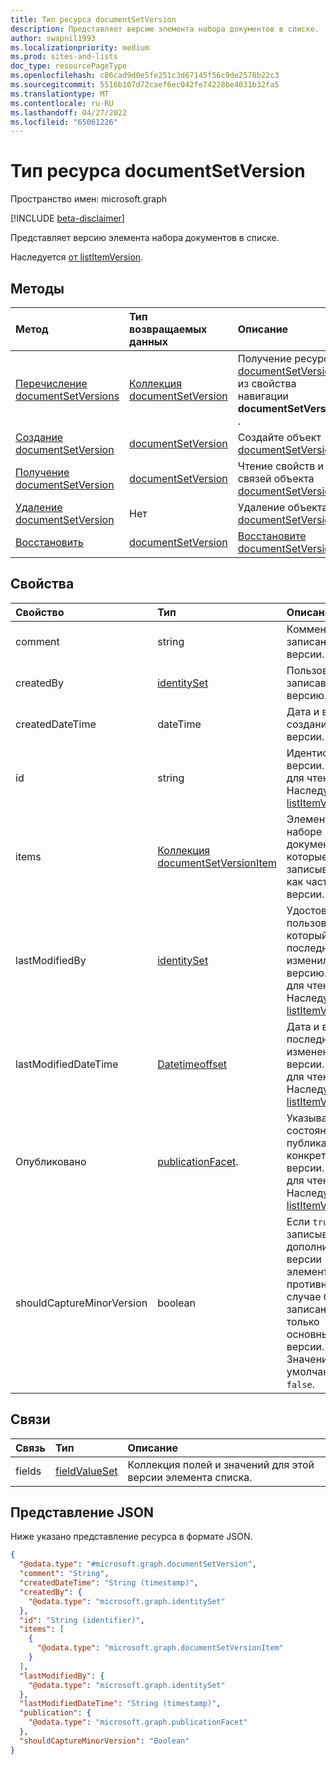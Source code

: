 ```yaml
---
title: Тип ресурса documentSetVersion
description: Представляет версию элемента набора документов в списке.
author: swapnil1993
ms.localizationpriority: medium
ms.prod: sites-and-lists
doc_type: resourcePageType
ms.openlocfilehash: c86cad9d0e5fe251c3d67145f56c9de2578b22c3
ms.sourcegitcommit: 5516b107d72caef6ec042fe74228be4031b32fa5
ms.translationtype: MT
ms.contentlocale: ru-RU
ms.lasthandoff: 04/27/2022
ms.locfileid: "65061226"
---
```

# <a name="documentsetversion-resource-type"></a>Тип ресурса documentSetVersion

Пространство имен: microsoft.graph

[!INCLUDE [beta-disclaimer](../../includes/beta-disclaimer.md)]

Представляет версию элемента набора документов в списке.

Наследуется [от listItemVersion](../resources/listitemversion.md).

## <a name="methods"></a>Методы
|Метод|Тип возвращаемых данных|Описание|
|:---|:---|:---|
|[Перечисление documentSetVersions](../api/listitem-list-documentsetversions.md)|[Коллекция documentSetVersion](../resources/documentsetversion.md)|Получение ресурсов [documentSetVersion](../resources/documentsetversion.md) из свойства навигации **documentSetVersions** .|
|[Создание documentSetVersion](../api/listitem-post-documentsetversions.md)|[documentSetVersion](../resources/documentsetversion.md)|Создайте объект [documentSetVersion](../resources/documentsetversion.md) .|
|[Получение documentSetVersion](../api/documentsetversion-get.md)|[documentSetVersion](../resources/documentsetversion.md)|Чтение свойств и связей объекта [documentSetVersion](../resources/documentsetversion.md) .|
|[Удаление documentSetVersion](../api/documentsetversion-delete.md)|Нет|Удаление объекта [documentSetVersion](../resources/documentsetversion.md) .|
|[Восстановить](../api/documentsetversion-restore.md)|[documentSetVersion](../resources/documentsetversion.md)|[Восстановите documentSetVersion](../resources/documentsetversion.md).|


## <a name="properties"></a>Свойства
|Свойство|Тип|Описание|
|:---|:---|:---|
| comment | string | Комментарий к записанной версии.|
| createdBy   | [identitySet](../resources/identityset.md) | Пользователь, записавший версию.|
| createdDateTime     | dateTime | Дата и время создания этой версии.|
| id                  | string                                               | Идентификатор версии. Только для чтения. Наследуется [от listItemVersion](../resources/listitemversion.md).|
| items     | [Коллекция documentSetVersionItem](../resources/documentsetversionitem.md) | Элементы в наборе документов, которые записываются как часть этой версии.|
| lastModifiedBy       | [identitySet](../resources/identityset.md)           | Удостоверение пользователя, который последним изменил версию. Только для чтения. Наследуется [от listItemVersion](../resources/listitemversion.md).|
| lastModifiedDateTime | [Datetimeoffset](../resources/timestamp.md)          | Дата и время последнего изменения версии. Только для чтения. Наследуется [от listItemVersion](../resources/listitemversion.md).     |
| Опубликовано            | [publicationFacet](../resources/publicationfacet.md). | Указывает состояние публикации конкретной версии. Только для чтения. Наследуется [от listItemVersion](../resources/listitemversion.md).| 
| shouldCaptureMinorVersion | boolean  | Если `true`также записываются дополнительные версии элементов; в противном случае будут записаны только основные версии. Значение по умолчанию — `false`.|

## <a name="relationships"></a>Связи
|Связь|Тип|Описание|
|:---|:---|:---|
| fields        | [fieldValueSet](../resources/fieldvalueset.md) | Коллекция полей и значений для этой версии элемента списка. |

## <a name="json-representation"></a>Представление JSON
Ниже указано представление ресурса в формате JSON.
<!-- {
  "blockType": "resource",
  "keyProperty": "id",
  "@odata.type": "microsoft.graph.documentSetVersion",
  "baseType": "microsoft.graph.listItemVersion",
  "openType": false
}
-->
``` json
{
  "@odata.type": "#microsoft.graph.documentSetVersion",
  "comment": "String",
  "createdDateTime": "String (timestamp)",
  "createdBy": {
    "@odata.type": "microsoft.graph.identitySet"
  },
  "id": "String (identifier)",
  "items": [
    {
      "@odata.type": "microsoft.graph.documentSetVersionItem"
    }
  ],
  "lastModifiedBy": {
    "@odata.type": "microsoft.graph.identitySet"
  },
  "lastModifiedDateTime": "String (timestamp)",
  "publication": {
    "@odata.type": "microsoft.graph.publicationFacet"
  },
  "shouldCaptureMinorVersion": "Boolean"
}
```

